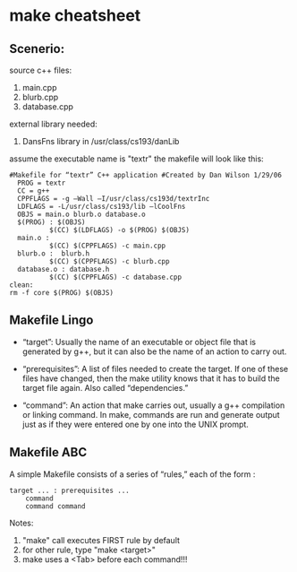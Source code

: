 # make cheatsheet

## Scenerio:
source c++ files:
1. main.cpp
2. blurb.cpp
3. database.cpp

external library needed: 
1. DansFns library in /usr/class/cs193/danLib

assume the executable name is "textr"
the makefile will look like this:
```
#Makefile for “textr” C++ application #Created by Dan Wilson 1/29/06
  PROG = textr
  CC = g++
  CPPFLAGS = -g –Wall –I/usr/class/cs193d/textrInc
  LDFLAGS = -L/usr/class/cs193/lib –lCoolFns
  OBJS = main.o blurb.o database.o
  $(PROG) : $(OBJS)
          $(CC) $(LDFLAGS) -o $(PROG) $(OBJS)
  main.o :
          $(CC) $(CPPFLAGS) -c main.cpp
  blurb.o :  blurb.h
          $(CC) $(CPPFLAGS) -c blurb.cpp
  database.o : database.h
          $(CC) $(CPPFLAGS) -c database.cpp
clean:
rm -f core $(PROG) $(OBJS)
```


## Makefile Lingo
* “target”: Usually the name of an executable or object file that is generated by g++, but it can also be the name of an action to carry out.

* “prerequisites”: A list of files needed to create the target. If one of these files have changed, then the make utility knows that it has to build the target file again. Also called “dependencies.”

* “command”: An action that make carries out, usually a g++ compilation or linking command. In make, commands are run and generate output just as if they were entered one by one into the UNIX prompt.


## Makefile ABC
A simple Makefile consists of a series of
“rules,” each of the form :
```
target ... : prerequisites ... 
    command
    command command
```

Notes:
1. "make" call executes FIRST rule by default
2. for other rule, type "make \<target\>"
3. make uses a \<Tab\> before each command!!!
